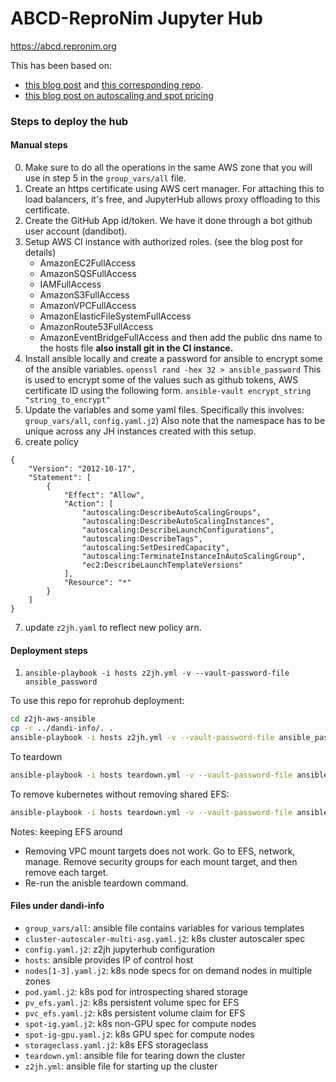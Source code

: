 # ABCD-ReproNim Jupyter Hub

https://abcd.repronim.org

This has been based on:
- [this blog post](https://mast-labs.stsci.io/2019/02/zero-to-jupyterhub-with-ansible)
 and [this corresponding repo](https://github.com/spacetelescope/z2jh-aws-ansible).
- [this blog post on autoscaling and spot pricing](https://www.replex.io/blog/the-ultimate-guide-to-deploying-kubernetes-cluster-on-aws-ec2-spot-instances-using-kops-and-eks#walkthrough)

### Steps to deploy the hub

#### Manual steps
0. Make sure to do all the operations in the same AWS zone that you will use in 
  step 5 in the `group_vars/all` file.
1. Create an https certificate using AWS cert manager.
  For attaching this to load balancers, it's free, and JupyterHub allows 
  proxy offloading to this certificate.
2. Create the GitHub App id/token. 
   We have it done through a bot github user account (dandibot).
3. Setup AWS CI instance with authorized roles. (see the blog post for details)
    - AmazonEC2FullAccess
    - AmazonSQSFullAccess
    - IAMFullAccess
    - AmazonS3FullAccess
    - AmazonVPCFullAccess
    - AmazonElasticFileSystemFullAccess
    - AmazonRoute53FullAccess
    - AmazonEventBridgeFullAccess
   and then add the public dns name to the hosts file
   **also install git in the CI instance.**
4. Install ansible locally and create a password for ansible to encrypt some of 
   the ansible variables.
   `openssl rand -hex 32 > ansible_password`
   This is used to encrypt some of the values such as github tokens, AWS 
   certificate ID using the following form. 
   `ansible-vault encrypt_string "string_to_encrypt"`
5. Update the variables and some yaml files.
   Specifically this involves: `group_vars/all`, `config.yaml.j2`)
   Also note that the namespace has to be unique across any JH
   instances created with this setup. 
6. create policy
```
{
    "Version": "2012-10-17",
    "Statement": [
        {
            "Effect": "Allow",
            "Action": [
                "autoscaling:DescribeAutoScalingGroups",
                "autoscaling:DescribeAutoScalingInstances",
                "autoscaling:DescribeLaunchConfigurations",
                "autoscaling:DescribeTags",
                "autoscaling:SetDesiredCapacity",
                "autoscaling:TerminateInstanceInAutoScalingGroup",
                "ec2:DescribeLaunchTemplateVersions"
            ],
            "Resource": "*"
        }
    ]
}
```
7. update `z2jh.yaml` to reflect new policy arn.

#### Deployment steps
1. `ansible-playbook -i hosts z2jh.yml -v --vault-password-file ansible_password`


To use this repo for reprohub deployment:

```bash
cd z2jh-aws-ansible
cp -r ../dandi-info/. .
ansible-playbook -i hosts z2jh.yml -v --vault-password-file ansible_password
```

To teardown

```bash
ansible-playbook -i hosts teardown.yml -v --vault-password-file ansible_password -t all-fixtures
```

To remove kubernetes without removing shared EFS:
```bash
ansible-playbook -i hosts teardown.yml -v --vault-password-file ansible_password -t kubernetes
```

Notes: keeping EFS around 
- Removing VPC mount targets does not work. Go to EFS, network, manage. Remove 
  security groups for each mount target, and then remove each target.
- Re-run the anisble teardown command.

#### Files under dandi-info

- `group_vars/all`: ansible file contains variables for various templates
- `cluster-autoscaler-multi-asg.yaml.j2`: k8s cluster autoscaler spec
- `config.yaml.j2`: z2jh jupyterhub configuration
- `hosts`: ansible provides IP of control host
- `nodes[1-3].yaml.j2`: k8s node specs for on demand nodes in multiple zones 
- `pod.yaml.j2`: k8s pod for introspecting shared storage
- `pv_efs.yaml.j2`: k8s persistent volume spec for EFS
- `pvc_efs.yaml.j2`: k8s persistent volume claim for EFS
- `spot-ig.yaml.j2`: k8s non-GPU spec for compute nodes
- `spot-ig-gpu.yaml.j2`: k8s GPU spec for compute nodes
- `storageclass.yaml.j2`: k8s EFS storageclass
- `teardown.yml`: ansible file for tearing down the cluster
- `z2jh.yml`: ansible file for starting up the cluster